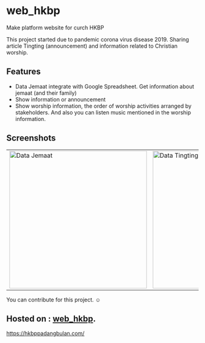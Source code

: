 # web_hkbp
Make platform website for curch HKBP

This project started due to pandemic corona virus disease 2019.
Sharing article Tingting (announcement) and information related to Christian worship.
 
 
## Features

 - Data Jemaat integrate with Google Spreadsheet. Get information about jemaat (and their family)
 - Show information or announcement
 - Show worship information, the order of worship activities arranged by stakeholders. And also you can listen music mentioned in the worship information.
 
## Screenshots
<table>
  <tr>
    <td> <img src="https://ucokjelantah.com/assets/images/Screenshot_18.png" alt="Data Jemaat" width = 360px ></td>
    <td><img src="https://ucokjelantah.com/assets/images/Screenshot_19.png" alt="Data Tingting" width = 360px ></td>
    <td><img src="https://ucokjelantah.com/assets/images/Screenshot_20.png" alt="Data Ibadah" width = 360px ></td>
  </tr>
</table>
 
You can contribute for this project. :relaxed:

## Hosted on : [web_hkbp](https://hkbppadangbulan.com/ "hkbppadangbulan.com"). 
https://hkbppadangbulan.com/
